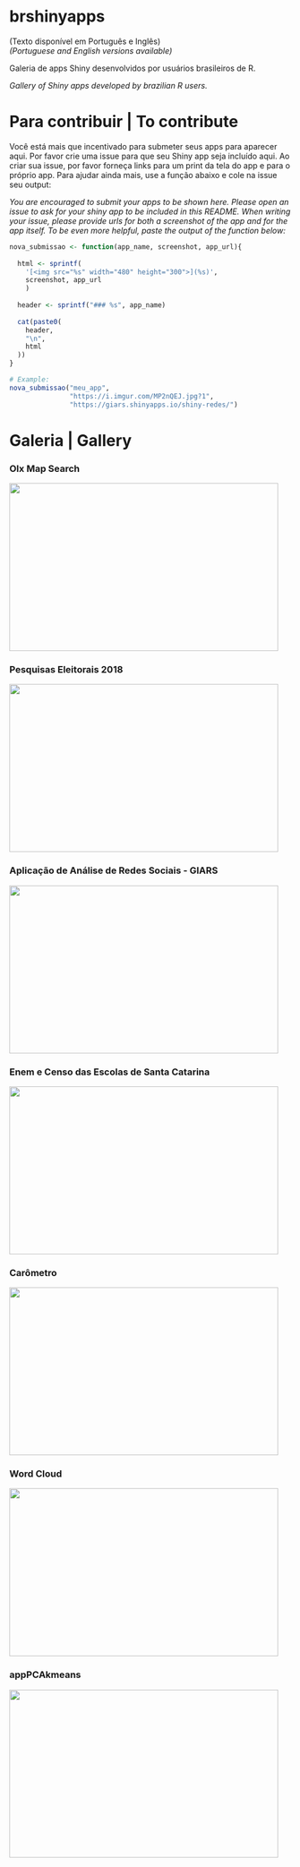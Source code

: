 

# brshinyapps

(Texto disponível em Português e Inglês)  
*(Portuguese and English versions available)*

Galeria de apps Shiny desenvolvidos por usuários brasileiros de R.

*Gallery of Shiny apps developed by brazilian R users.*

# Para contribuir | To contribute
Você está mais que incentivado para submeter seus apps para aparecer aqui. Por favor crie uma issue para que seu Shiny app seja incluído aqui. Ao criar sua issue, por favor forneça links para um print da tela do app e para o próprio app. Para ajudar ainda mais, use a função abaixo e cole na issue seu output:

*You are encouraged to submit your apps to be shown here. Please open an issue to ask for your shiny app to be included in this README. When writing your issue, please provide urls for both a screenshot of the app and for the app itself. To be even more helpful, paste the output of the function below:*

``` r
nova_submissao <- function(app_name, screenshot, app_url){
  
  html <- sprintf(
    '[<img src="%s" width="480" height="300">](%s)',
    screenshot, app_url
    )
  
  header <- sprintf("### %s", app_name)
  
  cat(paste0(
    header,
    "\n",
    html
  ))
}

# Example:
nova_submissao("meu_app",
               "https://i.imgur.com/MP2nQEJ.jpg?1",
               "https://giars.shinyapps.io/shiny-redes/")
```

# Galeria | Gallery

### Olx Map Search
[<img src="https://i.imgur.com/tSzAmiJ.jpg?1" width="480" height="300">](https://sillasgonzaga.shinyapps.io/olxshiny2/)

### Pesquisas Eleitorais 2018
[<img src="https://i.imgur.com/44G4e5x.jpg?1" width="480" height="300">](http://pesqele.conre3.org.br/app/)

### Aplicação de Análise de Redes Sociais - GIARS
[<img src="https://i.imgur.com/MP2nQEJ.jpg?1" width="480" height="300">](https://giars.shinyapps.io/shiny-redes/)

### Enem e Censo das Escolas de Santa Catarina
[<img src="https://i.imgur.com/Gu4YxnM.jpg?1" width="480" height="300">](https://silvio.shinyapps.io/ENEMSC/)

### Carômetro
[<img src="https://i.imgur.com/SRSueP3.jpg?1" width="480" height="300">](https://flaviobarros.shinyapps.io/carometro/)

### Word Cloud
[<img src="https://i.imgur.com/YOWXARs.jpg?1" width="480" height="300">](https://gomesfellipe.shinyapps.io/appwordcloud/)

### appPCAkmeans
[<img src="https://i.imgur.com/XuKuIV8.jpg?1" width="480" height="300">](https://gomesfellipe.shinyapps.io/apppcakmeans/)
